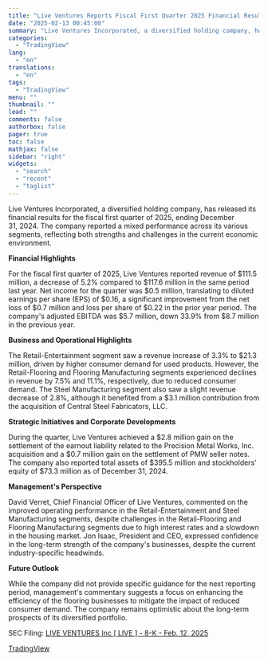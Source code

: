 ```yaml
---
title: "Live Ventures Reports Fiscal First Quarter 2025 Financial Results"
date: "2025-02-13 00:45:00"
summary: "Live Ventures Incorporated, a diversified holding company, has released its financial results for the fiscal first quarter of 2025, ending December 31, 2024. The company reported a mixed performance across its various segments, reflecting both strengths and challenges in the current economic environment. Financial Highlights For the fiscal first quarter..."
categories:
  - "TradingView"
lang:
  - "en"
translations:
  - "en"
tags:
  - "TradingView"
menu: ""
thumbnail: ""
lead: ""
comments: false
authorbox: false
pager: true
toc: false
mathjax: false
sidebar: "right"
widgets:
  - "search"
  - "recent"
  - "taglist"
---
```


Live Ventures Incorporated, a diversified holding company, has released its financial results for the fiscal first quarter of 2025, ending December 31, 2024. The company reported a mixed performance across its various segments, reflecting both strengths and challenges in the current economic environment.

**Financial Highlights**

For the fiscal first quarter of 2025, Live Ventures reported revenue of $111.5 million, a decrease of 5.2% compared to $117.6 million in the same period last year. Net income for the quarter was $0.5 million, translating to diluted earnings per share (EPS) of $0.16, a significant improvement from the net loss of $0.7 million and loss per share of $0.22 in the prior year period. The company's adjusted EBITDA was $5.7 million, down 33.9% from $8.7 million in the previous year.

**Business and Operational Highlights**

The Retail-Entertainment segment saw a revenue increase of 3.3% to $21.3 million, driven by higher consumer demand for used products. However, the Retail-Flooring and Flooring Manufacturing segments experienced declines in revenue by 7.5% and 11.1%, respectively, due to reduced consumer demand. The Steel Manufacturing segment also saw a slight revenue decrease of 2.8%, although it benefited from a $3.1 million contribution from the acquisition of Central Steel Fabricators, LLC.

**Strategic Initiatives and Corporate Developments**

During the quarter, Live Ventures achieved a $2.8 million gain on the settlement of the earnout liability related to the Precision Metal Works, Inc. acquisition and a $0.7 million gain on the settlement of PMW seller notes. The company also reported total assets of $395.5 million and stockholders’ equity of $73.3 million as of December 31, 2024.

**Management's Perspective**

David Verret, Chief Financial Officer of Live Ventures, commented on the improved operating performance in the Retail-Entertainment and Steel Manufacturing segments, despite challenges in the Retail-Flooring and Flooring Manufacturing segments due to high interest rates and a slowdown in the housing market. Jon Isaac, President and CEO, expressed confidence in the long-term strength of the company's businesses, despite the current industry-specific headwinds.

**Future Outlook**

While the company did not provide specific guidance for the next reporting period, management's commentary suggests a focus on enhancing the efficiency of the flooring businesses to mitigate the impact of reduced consumer demand. The company remains optimistic about the long-term prospects of its diversified portfolio.

SEC Filing: [LIVE VENTURES Inc [ LIVE ] - 8-K - Feb. 12, 2025](https://www.sec.gov/Archives/edgar/data/1045742/000162828025005057/live-20250206.htm)

[TradingView](https://www.tradingview.com/news/tradingview:ad2148ed285f0:0-live-ventures-reports-fiscal-first-quarter-2025-financial-results/)
